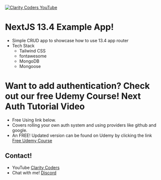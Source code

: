 <a href="https://www.youtube.com/claritycoders" target="_blank"><img src="https://www.claritycoders.com/_next/image?url=%2FClarityCodersAlpha.png&w=256&q=75" title="Clarity Coders YouTube" /></a>
# NextJS 13.4 Example App!
- Simple CRUD app to showcase how to use 13.4 app router
- Tech Stack
  - Tailwind CSS
  - fontawesome
  - MongoDB
  - Mongoose 

# Want to add authentication? Check out our free Udemy Course! Next Auth Tutorial Video
- Free Using link below.
- Covers rolling your own auth system and using providers like github and google.
- An FREE! Updated version can be found on Udemy by clicking the link <a href="https://www.udemy.com/course/nextauth-nextjs-cc/?couponCode=C9622654181134A4AE79" target="_blank">Free Udemy Course</a>

## Contact!
- YouTube <a href="https://www.youtube.com/claritycoders" target="_blank">Clarity Coders</a>
- Chat with me! <a href="https://discord.gg/cAWW5qq" target="_blank">Discord</a>
